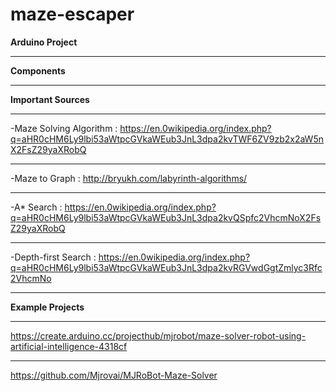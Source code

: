 # maze-escaper
**Arduino Project**
***
**Components**
***
**Important Sources**
***
-Maze Solving Algorithm :
https://en.0wikipedia.org/index.php?q=aHR0cHM6Ly9lbi53aWtpcGVkaWEub3JnL3dpa2kvTWF6ZV9zb2x2aW5nX2FsZ29yaXRobQ
***
-Maze to Graph :
http://bryukh.com/labyrinth-algorithms/
***
-A* Search :
https://en.0wikipedia.org/index.php?q=aHR0cHM6Ly9lbi53aWtpcGVkaWEub3JnL3dpa2kvQSpfc2VhcmNoX2FsZ29yaXRobQ
***
-Depth-first Search :
https://en.0wikipedia.org/index.php?q=aHR0cHM6Ly9lbi53aWtpcGVkaWEub3JnL3dpa2kvRGVwdGgtZmlyc3Rfc2VhcmNo
***
**Example Projects**
***
https://create.arduino.cc/projecthub/mjrobot/maze-solver-robot-using-artificial-intelligence-4318cf
***
https://github.com/Mjrovai/MJRoBot-Maze-Solver
